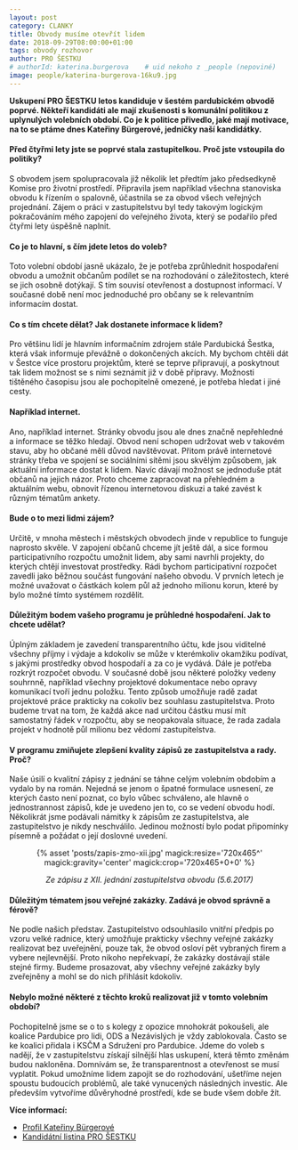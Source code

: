 ```yaml
---
layout: post
category: CLANKY
title: Obvody musíme otevřít lidem
date: 2018-09-29T08:00:00+01:00
tags: obvody rozhovor
author: PRO ŠESTKU
# authorId: katerina.burgerova    # uid nekoho z _people (nepoviné)
image: people/katerina-burgerova-16ku9.jpg
---
```


**Uskupení PRO ŠESTKU letos kandiduje v šestém pardubickém obvodě poprvé. Někteří kandidáti ale mají zkušenosti s komunální politikou z uplynulých volebních období. Co je k politice přivedlo, jaké mají motivace, na to se ptáme dnes Kateřiny Bürgerové, jedničky naší kandidátky.**

#### Před čtyřmi lety jste se poprvé stala zastupitelkou. Proč jste vstoupila do politiky?

S obvodem jsem spolupracovala již několik let předtím jako předsedkyně Komise pro životní prostředí. Připravila jsem například všechna stanoviska obvodu k řízením o spalovně, účastnila se za obvod všech veřejných projednání. Zájem o práci v zastupitelstvu byl tedy takovým logickým pokračováním mého zapojení do veřejného života, který se podařilo před čtyřmi lety úspěšně naplnit.

#### Co je to hlavní, s čím jdete letos do voleb?

Toto volební období jasně ukázalo, že je potřeba zprůhlednit hospodaření obvodu a umožnit občanům podílet se na rozhodování o záležitostech, které se jich osobně dotýkají. S tím souvisí otevřenost a dostupnost informací. V současné době není moc jednoduché pro občany se k relevantním informacím dostat. 

#### Co s tím chcete dělat? Jak dostanete informace k lidem?

Pro většinu lidí je hlavním informačním zdrojem stále Pardubická Šestka, která však informuje převážně o dokončených akcích. My bychom chtěli dát v Šestce více prostoru projektům, které se teprve připravují, a poskytnout tak lidem možnost se s nimi seznámit již v době přípravy. Možnosti tištěného časopisu jsou ale pochopitelně omezené, je potřeba hledat i jiné cesty.

#### Například internet.

Ano, například internet. Stránky obvodu jsou ale dnes značně nepřehledné a informace se těžko hledají. Obvod není schopen udržovat web v takovém stavu, aby ho občané měli důvod navštěvovat. Přitom právě internetové stránky třeba ve spojení se sociálními sítěmi jsou skvělým způsobem, jak aktuální informace dostat k lidem. Navíc dávají možnost se jednoduše ptát občanů na jejich názor. Proto chceme zapracovat na přehledném a aktuálním webu, obnovit řízenou internetovou diskuzi a také zavést k různým tématům ankety. 

#### Bude o to mezi lidmi zájem?

Určitě, v mnoha městech i městských obvodech jinde v republice to funguje naprosto skvěle. V zapojení občanů chceme jít ještě dál, a sice formou participativního rozpočtu umožnit lidem, aby sami navrhli projekty, do kterých chtějí investovat prostředky. Rádi bychom participativní rozpočet zavedli jako běžnou součást fungování našeho obvodu. V prvních letech je možné uvažovat o částkách kolem půl až jednoho milionu korun, které by bylo možné tímto systémem rozdělit. 

#### Důležitým bodem vašeho programu je průhledné hospodaření. Jak to chcete udělat?

Úplným základem je zavedení transparentního účtu, kde jsou viditelné všechny příjmy i výdaje a kdokoliv se může v kterémkoliv okamžiku podívat, s jakými prostředky obvod hospodaří a za co je vydává. Dále je potřeba rozkrýt rozpočet obvodu. V současné době jsou některé položky vedeny souhrnně, například všechny projektové dokumentace nebo opravy komunikací tvoří jednu položku. Tento způsob umožňuje radě zadat projektové práce prakticky na cokoliv bez souhlasu zastupitelstva. Proto budeme trvat na tom, že každá akce nad určitou částku musí mít samostatný řádek v rozpočtu, aby se neopakovala situace, že rada zadala projekt v hodnotě půl milionu bez vědomí zastupitelstva.

#### V programu zmiňujete zlepšení kvality zápisů ze zastupitelstva a rady. Proč?

Naše úsilí o kvalitní zápisy z jednání se táhne celým volebním obdobím a vydalo by na román. Nejedná se jenom o špatné formulace usnesení, ze kterých často není poznat, co bylo vůbec schváleno, ale hlavně o jednostrannost zápisů, kde je uvedeno jen to, co se vedení obvodu hodí. Několikrát jsme podávali námitky k zápisům ze zastupitelstva, ale zastupitelstvo je nikdy neschválilo. Jedinou možností bylo podat připomínky písemně a požádat o její doslovné uvedení.

<div style="text-align: center;">
{% asset 'posts/zapis-zmo-xii.jpg' magick:resize='720x465^' magick:gravity='center' magick:crop='720x465+0+0' %}</div>
<div style="text-align: center;">

<i>Ze zápisu z XII. jednání zastupitelstva obvodu (5.6.2017)</i>
</div>

#### Důležitým tématem jsou veřejné zakázky. Zadává je obvod správně a férově?

Ne podle našich představ. Zastupitelstvo odsouhlasilo vnitřní předpis po vzoru velké radnice, který umožňuje prakticky všechny veřejné zakázky realizovat bez uveřejnění, pouze tak, že obvod osloví pět vybraných firem a vybere nejlevnější. Proto nikoho nepřekvapí, že zakázky dostávají stále stejné firmy. Budeme prosazovat, aby všechny veřejné zakázky byly zveřejněny a mohl se do nich přihlásit kdokoliv.

#### Nebylo možné některé z těchto kroků realizovat již v tomto volebním období?

Pochopitelně jsme se o to s kolegy z opozice mnohokrát pokoušeli, ale koalice Pardubice pro lidi, ODS a Nezávislých je vždy zablokovala. Často se ke koalici přidala i KSČM a Sdružení pro Pardubice. Jdeme do voleb s nadějí, že v zastupitelstvu získají silnější hlas uskupení, která těmto změnám budou nakloněna. Domnívám se, že transparentnost a otevřenost se musí vyplatit. Pokud umožníme lidem zapojit se do rozhodování, ušetříme nejen spoustu budoucích problémů, ale také vynucených následných investic. Ale především vytvoříme důvěryhodné prostředí, kde se bude všem dobře žít.

**Více informací:**
* [Profil Kateřiny Bürgerové][1]
* [Kandidátní listina PRO ŠESTKU][2]

[1]:https://prosestku.cz/lide/katerina-burgerova/ 
[2]:https://prosestku.cz/komunalni-volby/